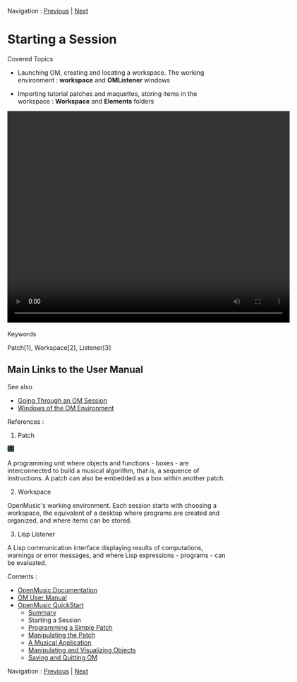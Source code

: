 Navigation : [Previous](Intro_1 "page précédente\(Summary\)") |
[Next](2_progpatch "Next\(Programming a Simple
Patch\)")

# Starting a Session

Covered Topics

  * Launching OM, creating and locating a workspace. The working environment : **workspace** and **OMListener** windows

  * Importing tutorial patches and maquettes, storing items in the workspace : **Workspace** and **Elements** folders


<video width="640" height="480" controls>
  <source src="../videos/1StartSession.mp4" type="video/mp4">
</video>


Keywords

Patch[1], Workspace[2], Listener[3]

## Main Links to the User Manual

See also

  * [Going Through an OM Session](Goingthrough)
  * [Windows of the OM Environment](MainWindows)

References :

  1. Patch

![](../res/patch_icon.png)

A programming unit where objects and functions - boxes - are interconnected to
build a musical algorithm, that is, a sequence of instructions. A patch can
also be embedded as a box within another patch.

  2. Workspace

OpenMusic's working environment. Each session starts with choosing a
workspace, the equivalent of a desktop where programs are created and
organized, and where items can be stored.

  3. Lisp Listener

A Lisp communication interface displaying results of computations, warnings or
error messages, and where Lisp expressions - programs - can be evaluated.

Contents :

  * [OpenMusic Documentation](OM-Documentation)
  * [OM User Manual](OM-User-Manual)
  * [OpenMusic QuickStart](QuickStart-Chapters)
    * [Summary](Intro_1)
    * Starting a Session
    * [Programming a Simple Patch](2_progpatch)
    * [Manipulating the Patch](3ManipPatch)
    * [A Musical Application](4_MusicalAp)
    * [Manipulating and Visualizing Objects](5_CompletEdition)
    * [Saving and Quitting OM](6_Quit)

Navigation : [Previous](Intro_1 "page précédente\(Summary\)") |
[Next](2_progpatch "Next\(Programming a Simple
Patch\)")

